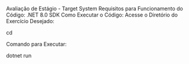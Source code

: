 Avaliação de Estágio - Target System
Requisitos para Funcionamento do Código:
.NET 8.0 SDK
Como Executar o Código:
Acesse o Diretório do Exercício Desejado:

cd <diretorio>

Comando para Executar:

dotnet run